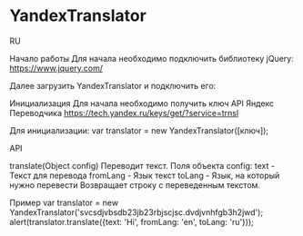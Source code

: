 # YandexTranslator


RU

Начало работы
  Для начала необходимо подключить библиотеку jQuery:
  https://www.jquery.com/
  
  Далее загрузить YandexTranslator и подключить его:
  <script src="[путь к файлу/]yandexTranslator.js"></script>
  
Инициализация
  Для начала необходимо получить ключ API Яндекс Переводчика
  https://tech.yandex.ru/keys/get/?service=trnsl
  
  Для инициализации:
  var translator = new YandexTranslator([ключ]);
  
API

  translate(Object config)
    Переводит текст.
    Поля объекта config:
      text - Текст для перевода
      fromLang - Язык текст
      toLang - Язык, на который нужно перевести
    Возвращает строку с переведенным текстом.
      

Пример
  var translator = new YandexTranslator('svcsdjvbsdb23jb23rbjscjsc.dvdjvnhfgb3h2jwd');
  alert(translator.translate({text: 'Hi', fromLang: 'en', toLang: 'ru'}));
  
  
  
  
